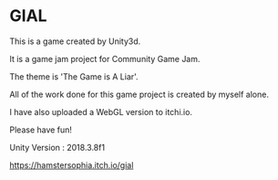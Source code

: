 # GIAL

This is a game created by Unity3d.

It is a game jam project for Community Game Jam.

The theme is 'The Game is A Liar'.

All of the work done for this game project is created by myself alone.

I have also uploaded a WebGL version to itchi.io.

Please have fun!

Unity Version : 2018.3.8f1

https://hamstersophia.itch.io/gial

